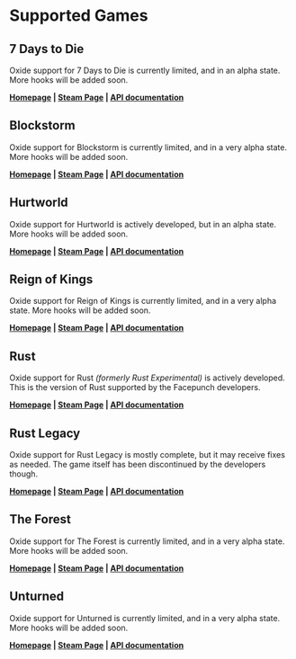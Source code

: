 # Supported Games

## 7 Days to Die

Oxide support for 7 Days to Die is currently limited, and in an alpha state. More hooks will be added soon.

**[Homepage](http://7daystodie.com/) | [Steam Page](http://store.steampowered.com/app/251570/) | [API documentation](/7-days-to-die)**

## Blockstorm

Oxide support for Blockstorm is currently limited, and in a very alpha state. More hooks will be added soon.

**[Homepage](http://www.playblockstorm.com/) | [Steam Page](http://store.steampowered.com/app/263060/) | [API documentation](/blockstorm)**

## Hurtworld

Oxide support for Hurtworld is actively developed, but in an alpha state. More hooks will be added soon.

**[Homepage](http://hurtworld.com/) | [Steam Page](http://store.steampowered.com/app/393420/) | [API documentation](/hurtworld)**

## Reign of Kings

Oxide support for Reign of Kings is currently limited, and in a very alpha state. More hooks will be added soon.

**[Homepage](http://www.reignofkings.net/) | [Steam Page](http://store.steampowered.com/app/344760/) | [API documentation](/reign-of-kings)**

## Rust

Oxide support for Rust _(formerly Rust Experimental)_ is actively developed. This is the version of Rust supported by the Facepunch developers.

**[Homepage](http://playrust.com/) | [Steam Page](http://store.steampowered.com/app/252490/) | [API documentation](/rust)**

## Rust Legacy

Oxide support for Rust Legacy is mostly complete, but it may receive fixes as needed. The game itself has been discontinued by the developers though.

**[Homepage](http://playrust.com/) | [Steam Page](http://store.steampowered.com/app/252490/) | [API documentation](/rust-legacy)**

## The Forest

Oxide support for The Forest is currently limited, and in a very alpha state. More hooks will be added soon.

**[Homepage](http://survivetheforest.com/) | [Steam Page](http://store.steampowered.com/app/242760/) | [API documentation](/the-forest)**

## Unturned

Oxide support for Unturned is currently limited, and in a very alpha state. More hooks will be added soon.

**[Homepage](http://smartlydressedgames.com/) | [Steam Page](http://store.steampowered.com/app/304930/) | [API documentation](/unturned)**
